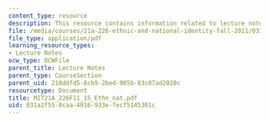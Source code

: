 ```yaml
---
content_type: resource
description: This resource contains information related to lecture notes.
file: /media/courses/21a-226-ethnic-and-national-identity-fall-2011/031a2f558caa4016933efecf5145301c_MIT21A_226F11_15_Ethn_nat.pdf
file_type: application/pdf
learning_resource_types:
- Lecture Notes
ocw_type: OCWFile
parent_title: Lecture Notes
parent_type: CourseSection
parent_uid: 210ddfd5-8cb9-2bed-905b-83c07ad2020c
resourcetype: Document
title: MIT21A_226F11_15_Ethn_nat.pdf
uid: 031a2f55-8caa-4016-933e-fecf5145301c
---
```

